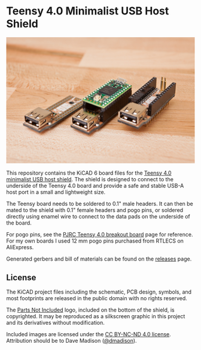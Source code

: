 # Teensy 4.0 Minimalist USB Host Shield

![Variations of the Teensy 4.0 Minimalist USB Host Shield, v1.0.0](images/Teensy4_USB_Host_Variety.jpg)

This repository contains the KiCAD 6 board files for the [Teensy 4.0 minimalist USB host shield](https://www.partsnotincluded.com/teensy-4-0-minimalist-usb-host-shield). The shield is designed to connect to the underside of the Teensy 4.0 board and provide a safe and stable USB-A host port in a small and lightweight size.

The Teensy board needs to be soldered to 0.1" male headers. It can then be mated to the shield with 0.1" female headers and pogo pins, or soldered directly using enamel wire to connect to the data pads on the underside of the board.

For pogo pins, see the [PJRC Teensy 4.0 breakout board](https://www.pjrc.com/breakout-board-for-teensy-4-0/) page for reference. For my own boards I used 12 mm pogo pins purchased from RTLECS on AliExpress.

Generated gerbers and bill of materials can be found on the [releases](../../releases/latest) page.

## License

The KiCAD project files including the schematic, PCB design, symbols, and most footprints are released in the public domain with no rights reserved.

The [Parts Not Included](https://www.partsnotincluded.com/) logo, included on the bottom of the shield, is copyrighted. It may be reproduced as a silkscreen graphic in this project and its derivatives without modification.

Included images are licensed under the [CC BY-NC-ND 4.0 license](https://creativecommons.org/licenses/by-nc-nd/4.0/). Attribution should be to Dave Madison ([@dmadison](https://github.com/dmadison)).
